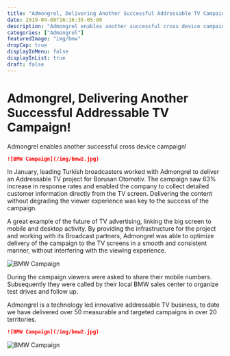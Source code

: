 ```yaml
---
title: "Admongrel, Delivering Another Successful Addressable TV Campaign!"
date: 2019-04-08T16:16:35-05:00
description: "Admongrel enables another successful cross device campaign!"
categories: ["Admongrel"]
featuredImage: "img/bmw"
dropCap: true
displayInMenu: false
displayInList: true
draft: false
---
```

# Admongrel, Delivering Another Successful Addressable TV Campaign!

Admongrel enables another successful cross device campaign!

```md
![BMW Campaign](/img/bmw2.jpg)
```

In January, leading Turkish broadcasters worked with Admongrel to deliver an Addressable TV project for Borusan Otomotiv. The campaign saw 63% increase in response rates and enabled the company to collect detailed customer information directly from the TV screen. Delivering the content without degrading the viewer experience was key to the success of the campaign.

A great example of the future of TV advertising, linking the big screen to mobile and desktop activity.
By providing the infrastructure for the project and working with its Broadcast partners,  Admongrel was able to optimize delivery of the campaign to the TV screens in a smooth and consistent manner, without interfering with the viewing experience.

![BMW Campaign](/img/bm3.jpg)

During the  campaign viewers were asked to share their mobile numbers. Subsequently they were called by their local BMW sales center to organize test drives and follow up.

Admongrel is a technology led innovative addressable TV business, to date we have delivered over 50  measurable and targeted campaigns in over 20 territories.





```md
![BMW Campaign](/img/bmw2.jpg)
```

![BMW Campaign](/img/bm3.jpg)
